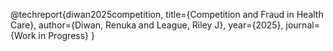 @techreport{diwan2025competition,
    title={Competition and Fraud in Health Care},
    author={Diwan, Renuka and League, Riley J},
    year={2025},
    journal={Work in Progress}
}
